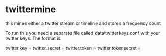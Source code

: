 twittermine
===========

this mines either a  twitter stream or timeline and stores a frequency count

To run this you need a separate file called data\twitterkeys.conf with your twitter keys.  The format is:

  twitter.key = 
  twitter.secret = 
  twitter.token = 
  twitter.tokensecret =